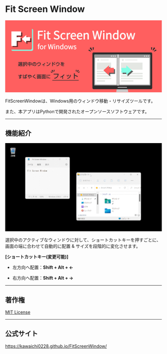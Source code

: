 # Fit Screen Window

<img src="logo-promotion.png" width="600px">

FitScreenWindowは、Windows用のウィンドウ移動・リサイズツールです。

また、本アプリはPythonで開発されたオープンソースソフトウェアです。

***

## 機能紹介

<img src="demonstration.gif" width="600px">

選択中のアクティブなウィンドウに対して、ショートカットキーを押すごとに、画面の端に合わせて自動的に配置 & サイズを段階的に変化させます。

<b>[ショートカットキー(変更可能)]</b>

- 左方向へ配置：<b>Shift + Alt + ←</b>

- 右方向へ配置：<b>Shift + Alt + →</b>




***

## 著作権

[MIT License](https://opensource.org/licenses/MIT)

***

## 公式サイト

https://kawaichi0228.github.io/FitScreenWindow/
